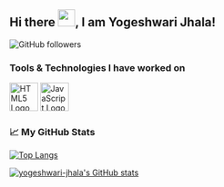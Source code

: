## Hi there <img src="https://raw.githubusercontent.com/MartinHeinz/MartinHeinz/master/wave.gif" width="30px">, I am Yogeshwari Jhala!

![GitHub followers](https://img.shields.io/github/followers/yogeshwari-jhala?style=social)


### Tools & Technologies I have worked on
<img src="https://cdn.worldvectorlogo.com/logos/html5.svg" alt="HTML5 Logo" width="50" height="50"/> <img src="https://cdn.worldvectorlogo.com/logos/logo-javascript.svg" alt="JavaScript Logo" width="50" height="50"/>


### &#x1f4c8; My GitHub Stats

[![Top Langs](https://github-readme-stats.vercel.app/api/top-langs/?username=yogeshwari-jhala&langs_count=6&hide=tsql&layout=compact&theme=radical)](https://github.com/anuraghazra/github-readme-stats)   

[![yogeshwari-jhala's GitHub stats](https://github-readme-stats.vercel.app/api?username=yogeshwari-jhala&theme=radical)](https://github.com/anuraghazra/github-readme-stats)
